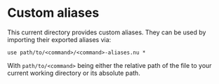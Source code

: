 # Custom aliases

This current directory provides custom aliases. They can be used by importing their exported aliases via:

```nushell
use path/to/<command>/<command>-aliases.nu *
```

With `path/to/<command>` being either the relative path of the file to your current working directory or its absolute path.
